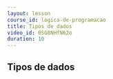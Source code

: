 ```yaml
---
layout: lesson
course_id: logica-de-programacao
title: Tipos de dados
video_id: 0SG8NHfN62o
duration: 10
---
```


## Tipos de dados
